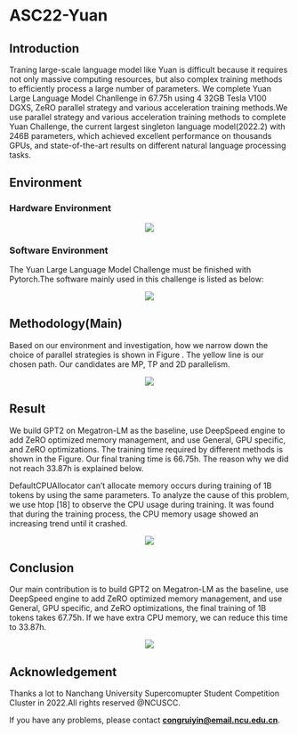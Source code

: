 # ASC22-Yuan

## Introduction
Traning large-scale language model like Yuan is difficult because it requires not only massive computing resources, but also complex training methods to efficiently process a large number of parameters. We complete Yuan Large Language Model Chanllenge in 67.75h using 4 32GB Tesla V100 DGXS, ZeRO parallel strategy and various acceleration training methods.We use parallel strategy and various acceleration training methods to complete Yuan Challenge, the current largest singleton language model(2022.2) with 246B parameters, which achieved excellent performance on thousands GPUs, and state-of-the-art results on different natural language processing tasks. 

## Environment

### Hardware Environment

<div align=center><img src="https://github-production-user-asset-6210df.s3.amazonaws.com/88324880/238261978-3b5d30ff-5842-487b-ade9-e20994d46fb2.png"></div>

### Software Environment

The Yuan Large Language Model Challenge must be finished with Pytorch.The software mainly used in this challenge is listed as below:

<div align=center><img src="https://github-production-user-asset-6210df.s3.amazonaws.com/88324880/238262293-e1c00a49-064d-4d8f-8a1d-69e691b1fa3f.png"></div>

## Methodology(Main)
Based on our environment and investigation, how we narrow down the choice of parallel strategies is shown in Figure . The yellow line is our chosen path. Our candidates are MP, TP and 2D parallelism.
<div align=center><img src="https://github-production-user-asset-6210df.s3.amazonaws.com/88324880/238264596-9c46ed33-c8e9-4e7c-b98b-b01e6eeacd13.png"></div>

## Result
We build GPT2 on Megatron-LM as the baseline, use DeepSpeed engine to add ZeRO optimized memory management, and use General, GPU specific, and ZeRO optimizations. The training time required by different methods is shown in the Figure. Our final traning time is 66.75h. The reason why we did not reach 33.87h is explained below.

DefaultCPUAllocator can’t allocate memory occurs during training of 1B tokens by using the same parameters. To analyze the cause of this problem, we use htop [18] to observe the CPU usage during training. It was found that during the training process, the CPU memory usage showed an increasing trend until it crashed. 

<div align=center><img src="https://github-production-user-asset-6210df.s3.amazonaws.com/88324880/238262562-cc6b892e-a001-48f2-91aa-12e536d4f5da.png"></div>

## Conclusion
Our main contribution is to build GPT2 on Megatron-LM as the baseline, use DeepSpeed engine to add ZeRO optimized memory management, and use General, GPU specific, and ZeRO optimizations, the final training of 1B tokens takes 67.75h. If we have extra CPU memory, we can reduce this time to 33.87h.
<div align=center><img src="https://github-production-user-asset-6210df.s3.amazonaws.com/88324880/238262651-7d0d5955-a0d7-4bc7-bb8a-c93337736e38.png"></div>

## Acknowledgement
Thanks a lot to Nanchang University Supercomupter Student Competition Cluster in 2022.All rights reserved @NCUSCC.

If you have any problems, please contact [**congruiyin@email.ncu.edu.cn**](mailto:congruiyin@email.ncu.edu.cn).
